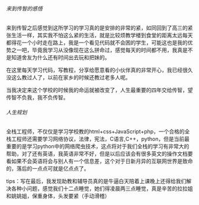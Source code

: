 ###### 来到传智的感悟

​	来到传智之后感觉到这所学习的学习真的是安排的非常的紧，如同回到了高三的紧张生活一样，其实我不怕这么紧的生活，就是比较烦教学楼到食堂的距离太远每天都得花一个小时走在路上，我是一个看见代码就不会困的学生，可能这也是我的优势之一吧，毕竟我学习从没像现在这么拼命过，感觉每天的时间都不用，我真是不是知道舍友为什么还有时间出去玩和把妹的。

​	在这里每天学习代码，写教程，分享给愿意看的小伙伴真的非常开心，我已经很久没这么教过人了，以前在家乡的时候还教过老多人呢。

​	当我决定来这个学校的时候我的命运就被改变了，人生最重要的四年交给传智，望传智不负我，我不负传智。

###### 人生规划

全栈工程师，不仅仅是学习学校教的html+css+JavaScript+php，一个合格的全栈工程师还需要学习网络协议，法律，宪法，C语言,C++，python，但是当前最重要的是学习python中的网络爬虫技术，这点将对于我们全栈的学习有非常大的帮助，对了还有英语，我英语非常不好，但是以后应该会有很多英文的操作文档要看如果不会英语将会与别人有一个信息差，这个对于日新月异的互联网世界是致命的，落后的一点点可就是亿点点了。




tips：写在最后，我发现助教和辅导员真的是牛逼白天陪着上课晚上还得给我们解决各种小问题，感觉我们十二点睡觉，她们得凌晨两三点睡觉，真是辛苦的拉拉姐和姚姚姐，保重身体，头发要紧（手动滑稽）